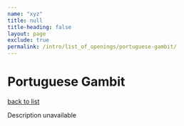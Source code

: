 ```yaml
---
name: "xyz"
title: null
title-heading: false
layout: page
exclude: true
permalink: /intro/list_of_openings/portuguese-gambit/
---
```


# Portuguese Gambit

[back to list](../../list_of_openings)

Description unavailable